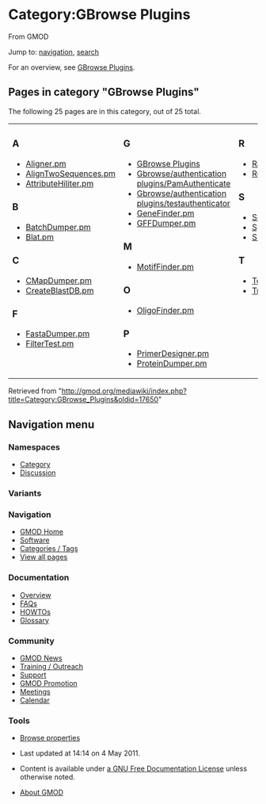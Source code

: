 <div id="mw-page-base" class="noprint">

</div>

<div id="mw-head-base" class="noprint">

</div>

<div id="content" class="mw-body" role="main">

<span id="top"></span>

<div id="mw-js-message" style="display:none;">

</div>



# <span dir="auto">Category:GBrowse Plugins</span>

<div id="bodyContent">

<div id="siteSub">

From GMOD

</div>

<div id="contentSub">

</div>

<div id="jump-to-nav" class="mw-jump">

Jump to: [navigation](#mw-navigation), [search](#p-search)

</div>

<div id="mw-content-text" class="mw-content-ltr" lang="en" dir="ltr">

For an overview, see [GBrowse
Plugins](GBrowse_Plugins "GBrowse Plugins").

<div lang="en" dir="ltr">

<div id="mw-pages">

## Pages in category "GBrowse Plugins"

The following 25 pages are in this category, out of 25 total.

<div class="mw-content-ltr" lang="en" dir="ltr">

<table style="width: 100%;">
<colgroup>
<col style="width: 33%" />
<col style="width: 33%" />
<col style="width: 33%" />
</colgroup>
<tbody>
<tr class="odd" style="vertical-align: top;">
<td style="width: 33.3%"><h3 id="a">A</h3>
<ul>
<li><a href="Aligner.pm" title="Aligner.pm">Aligner.pm</a></li>
<li><a href="AlignTwoSequences.pm"
title="AlignTwoSequences.pm">AlignTwoSequences.pm</a></li>
<li><a href="AttributeHiliter.pm"
title="AttributeHiliter.pm">AttributeHiliter.pm</a></li>
</ul>
<h3 id="b">B</h3>
<ul>
<li><a href="BatchDumper.pm"
title="BatchDumper.pm">BatchDumper.pm</a></li>
<li><a href="Blat.pm" title="Blat.pm">Blat.pm</a></li>
</ul>
<h3 id="c">C</h3>
<ul>
<li><a href="CMapDumper.pm" title="CMapDumper.pm">CMapDumper.pm</a></li>
<li><a href="CreateBlastDB.pm"
title="CreateBlastDB.pm">CreateBlastDB.pm</a></li>
</ul>
<h3 id="f">F</h3>
<ul>
<li><a href="FastaDumper.pm"
title="FastaDumper.pm">FastaDumper.pm</a></li>
<li><a href="FilterTest.pm" title="FilterTest.pm">FilterTest.pm</a></li>
</ul></td>
<td style="width: 33.3%"><h3 id="g">G</h3>
<ul>
<li><a href="GBrowse_Plugins" title="GBrowse Plugins">GBrowse
Plugins</a></li>
<li><a href="Gbrowse/authentication_plugins/PamAuthenticate"
title="Gbrowse/authentication plugins/PamAuthenticate">Gbrowse/authentication
plugins/PamAuthenticate</a></li>
<li><a href="Gbrowse/authentication_plugins/testauthenticator"
title="Gbrowse/authentication plugins/testauthenticator">Gbrowse/authentication
plugins/testauthenticator</a></li>
<li><a href="GeneFinder.pm" title="GeneFinder.pm">GeneFinder.pm</a></li>
<li><a href="GFFDumper.pm" title="GFFDumper.pm">GFFDumper.pm</a></li>
</ul>
<h3 id="m">M</h3>
<ul>
<li><a href="MotifFinder.pm"
title="MotifFinder.pm">MotifFinder.pm</a></li>
</ul>
<h3 id="o">O</h3>
<ul>
<li><a href="OligoFinder.pm"
title="OligoFinder.pm">OligoFinder.pm</a></li>
</ul>
<h3 id="p">P</h3>
<ul>
<li><a href="PrimerDesigner.pm"
title="PrimerDesigner.pm">PrimerDesigner.pm</a></li>
<li><a href="ProteinDumper.pm"
title="ProteinDumper.pm">ProteinDumper.pm</a></li>
</ul></td>
<td style="width: 33.3%"><h3 id="r">R</h3>
<ul>
<li><a href="RandomGene.pm" title="RandomGene.pm">RandomGene.pm</a></li>
<li><a href="RestrictionAnnotator.pm"
title="RestrictionAnnotator.pm">RestrictionAnnotator.pm</a></li>
</ul>
<h3 id="s">S</h3>
<ul>
<li><a href="SequenceDumper.pm"
title="SequenceDumper.pm">SequenceDumper.pm</a></li>
<li><a href="Spectrogram.pm"
title="Spectrogram.pm">Spectrogram.pm</a></li>
<li><a href="Submitter.pm" title="Submitter.pm">Submitter.pm</a></li>
</ul>
<h3 id="t">T</h3>
<ul>
<li><a href="Test.pm" title="Test.pm">Test.pm</a></li>
<li><a href="TrackFinder.pm"
title="TrackFinder.pm">TrackFinder.pm</a></li>
</ul></td>
</tr>
</tbody>
</table>

</div>

</div>

</div>

</div>

<div class="printfooter">

Retrieved from
"<http://gmod.org/mediawiki/index.php?title=Category:GBrowse_Plugins&oldid=17650>"

</div>

<div id="catlinks" class="catlinks catlinks-allhidden">

</div>

<div class="visualClear">

</div>

</div>

</div>

<div id="mw-navigation">

## Navigation menu

<div id="mw-head">



<div id="left-navigation">

<div id="p-namespaces" class="vectorTabs" role="navigation"
aria-labelledby="p-namespaces-label">

### Namespaces

- <span id="ca-nstab-category"><a href="Category:GBrowse_Plugins" accesskey="c"
  title="View the category page [c]">Category</a></span>
- <span id="ca-talk"><a
  href="http://gmod.org/mediawiki/index.php?title=Category_talk:GBrowse_Plugins&amp;action=edit&amp;redlink=1"
  accesskey="t"
  title="Discussion about the content page [t]">Discussion</a></span>

</div>

<div id="p-variants" class="vectorMenu emptyPortlet" role="navigation"
aria-labelledby="p-variants-label">

### 

### Variants[](#)

<div class="menu">

</div>

</div>

</div>





</div>

</div>

</div>

<div id="mw-panel">

<div id="p-logo" role="banner">

<a href="Main_Page"
style="background-image: url(../images/GMOD-cogs.png);"
title="Visit the main page"></a>

</div>

<div id="p-Navigation" class="portal" role="navigation"
aria-labelledby="p-Navigation-label">

### Navigation

<div class="body">

- <span id="n-GMOD-Home">[GMOD Home](Main_Page)</span>
- <span id="n-Software">[Software](GMOD_Components)</span>
- <span id="n-Categories-.2F-Tags">[Categories /
  Tags](Categories)</span>
- <span id="n-View-all-pages">[View all pages](Special:AllPages)</span>

</div>

</div>

<div id="p-Documentation" class="portal" role="navigation"
aria-labelledby="p-Documentation-label">

### Documentation

<div class="body">

- <span id="n-Overview">[Overview](Overview)</span>
- <span id="n-FAQs">[FAQs](Category:FAQ)</span>
- <span id="n-HOWTOs">[HOWTOs](Category:HOWTO)</span>
- <span id="n-Glossary">[Glossary](Glossary)</span>

</div>

</div>

<div id="p-Community" class="portal" role="navigation"
aria-labelledby="p-Community-label">

### Community

<div class="body">

- <span id="n-GMOD-News">[GMOD News](GMOD_News)</span>
- <span id="n-Training-.2F-Outreach">[Training /
  Outreach](Training_and_Outreach)</span>
- <span id="n-Support">[Support](Support)</span>
- <span id="n-GMOD-Promotion">[GMOD Promotion](GMOD_Promotion)</span>
- <span id="n-Meetings">[Meetings](Meetings)</span>
- <span id="n-Calendar">[Calendar](Calendar)</span>

</div>

</div>

<div id="p-tb" class="portal" role="navigation"
aria-labelledby="p-tb-label">

### Tools

<div class="body">


- <span id="t-smwbrowselink"><a href="Special:Browse/Category:GBrowse_Plugins"
  rel="smw-browse">Browse properties</a></span>


</div>

</div>

</div>

</div>

<div id="footer" role="contentinfo">

- <span id="footer-info-lastmod">Last updated at 14:14 on 4 May
  2011.</span>
<!-- - <span id="footer-info-viewcount">10,036 page views.</span> -->
- <span id="footer-info-copyright">Content is available under
  <a href="http://www.gnu.org/licenses/fdl-1.3.html" class="external"
  rel="nofollow">a GNU Free Documentation License</a> unless otherwise
  noted.</span>

<!-- -->

- <span id="footer-places-about">[About
  GMOD](GMOD:About "GMOD:About")</span>

<!-- -->






</div>

